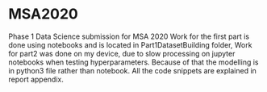 # MSA2020
Phase 1 Data Science submission for MSA 2020
Work for the first part is done using notebooks and is located in Part1DatasetBuilding folder, 
Work for part2 was done on my device, due to slow processing on jupyter notebooks when testing hyperparameters. 
Because of that the modelling is in python3 file rather than notebook. 
All the code snippets are explained in report appendix. 
